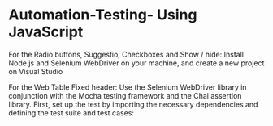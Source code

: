 # Automation-Testing- Using JavaScript

For the Radio buttons, Suggestio, Checkboxes and Show / hide:
Install Node.js and Selenium WebDriver on your machine, and create a new project on Visual Studio
 
For the Web Table Fixed header:
Use the Selenium WebDriver library in conjunction with the Mocha testing framework and the Chai assertion library.
First, set up the test by importing the necessary dependencies and defining the test suite and test cases:
